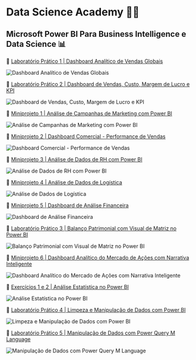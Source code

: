 
# Data Science Academy 👩‍💻  

## Microsoft Power BI Para Business Intelligence e Data Science 📊

🔗 [Laboratório Prático 1 | Dashboard Analítico de Vendas Globais](/LaboratorioPratico1)

![Dashboard Analítico de Vendas Globais](LaboratorioPratico1/Lab1.png)

🔗 [Laboratório Prático 2 | Dashboard de Vendas, Custo, Margem de Lucro e KPI](/LaboratorioPratico2)

![Dashboard de Vendas, Custo, Margem de Lucro e KPI](LaboratorioPratico2/Lab2.png)

🔗 [Miniprojeto 1 | Análise de Campanhas de Marketing com Power BI](/Miniprojeto1)

![Análise de Campanhas de Marketing com Power BI](Miniprojeto1/Miniprojeto1.gif)

🔗 [Miniprojeto 2 | Dashboard Comercial - Performance de Vendas](/Miniprojeto2)

![Dashboard Comercial - Performance de Vendas](Miniprojeto2/Miniprojeto2.gif)

🔗 [Miniprojeto 3 | Análise de Dados de RH com Power BI](/Miniprojeto3)

![Análise de Dados de RH com Power BI](Miniprojeto3/Miniprojeto3.png)

🔗 [Miniprojeto 4 | Análise de Dados de Logística](/Miniprojeto4)

![Análise de Dados de Logística](Miniprojeto4/Miniprojeto4.png)

🔗 [Miniprojeto 5 | Dashboard de Análise Financeira](/Miniprojeto5)

![Dashboard de Análise Financeira](Miniprojeto5/Miniprojeto5.png)

🔗 [Laboratório Prático 3 | Balanço Patrimonial com Visual de Matriz no Power BI](/LaboratorioPratico3)

![Balanço Patrimonial com Visual de Matriz no Power BI](LaboratorioPratico3/Lab3.png)

🔗 [Miniprojeto 6 | Dashboard Analítico do Mercado de Ações com Narrativa Inteligente](/Miniprojeto6)

![Dashboard Analítico do Mercado de Ações com Narrativa Inteligente](Miniprojeto6/Miniprojeto6.png)

🔗 [Exercícios 1 e 2 | Análise Estatística no Power BI](/Exercicio)

![Análise Estatística no Power BI](Exercicio/Exercicio.png)

🔗 [Laboratório Prático 4 | Limpeza e Manipulação de Dados com Power BI](/LaboratorioPratico4)

![Limpeza e Manipulação de Dados com Power BI](LaboratorioPratico4/Lab4.gif)

🔗 [Laboratório Prático 5 | Manipulação de Dados com Power Query M Language](/LaboratorioPratico5)

![Manipulação de Dados com Power Query M Language](LaboratorioPratico5/Lab5.png)

